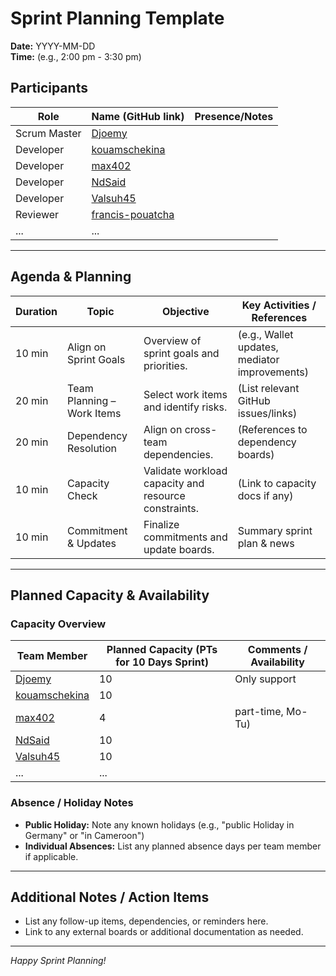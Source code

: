 # Sprint Planning Template

**Date:** YYYY-MM-DD  
**Time:** (e.g., 2:00 pm - 3:30 pm)

## Participants

| Role         | Name (GitHub link)                | Presence/Notes         |
|--------------|-----------------------------------|------------------------|
| Scrum Master | [Djoemy](https://github.com/Djoemy)      |                        |
| Developer    | [kouamschekina](https://github.com/kouamschekina)   |                        |
| Developer    | [max402](https://github.com/max402)   |                        |
| Developer    | [NdSaid](https://github.com/NdSaid)   |                        |
| Developer    | [Valsuh45](https://github.com/Valsuh45)   |                        |
| Reviewer| [francis-pouatcha](https://github.com/francis-pouatcha)      |                        |
| ...          | ...                               |                        |

---

## Agenda & Planning

| Duration | Topic                          | Objective                                | Key Activities / References |
|----------|--------------------------------|------------------------------------------|-----------------------------|
| 10 min   | Align on Sprint Goals          | Overview of sprint goals and priorities. | (e.g., Wallet updates, mediator improvements) |
| 20 min   | Team Planning – Work Items     | Select work items and identify risks.    | (List relevant GitHub issues/links) |
| 20 min   | Dependency Resolution          | Align on cross-team dependencies.        | (References to dependency boards) |
| 10 min   | Capacity Check                 | Validate workload capacity and resource constraints. | (Link to capacity docs if any) |
| 10 min   | Commitment & Updates           | Finalize commitments and update boards.  | Summary sprint plan & news  |

---

## Planned Capacity & Availability

### Capacity Overview

| Team Member        | Planned Capacity (PTs for 10 Days Sprint) | Comments / Availability |
|--------------------|-------------------------------------------|-------------------------|
| [Djoemy](https://github.com/Djoemy) | 10                        | Only support          |
| [kouamschekina](https://github.com/kouamschekina) | 10                        |                       |
| [max402](https://github.com/max402)                 | 4                        | part-time, Mo-Tu)|
| [NdSaid](https://github.com/NdSaid)             | 10                         |  |
| [Valsuh45](https://github.com/Valsuh45)           | 10                        |                       |
| ...                | ...                                       |                         |

### Absence / Holiday Notes

- **Public Holiday:** Note any known holidays (e.g., "public Holiday in Germany" or "in Cameroon")
- **Individual Absences:** List any planned absence days per team member if applicable.

---

## Additional Notes / Action Items

- List any follow-up items, dependencies, or reminders here.
- Link to any external boards or additional documentation as needed.

---

*Happy Sprint Planning!*
